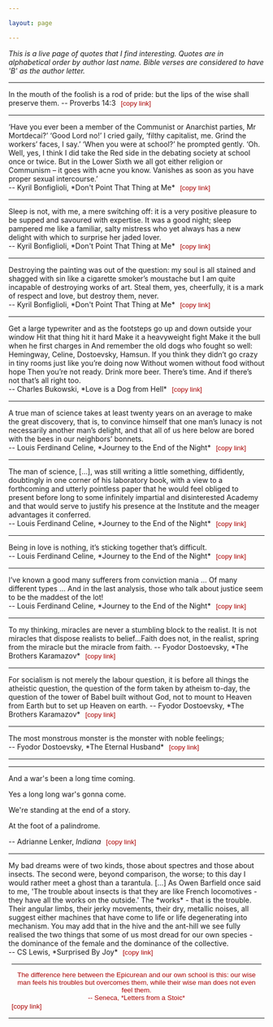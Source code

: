 ```yaml
---

layout: page

---
```


<style>
button {
    background-color: Transparent;
    background-repeat:no-repeat;
    border: none;
    cursor:pointer; overflow: hidden;
    outline:none;
    color: #a00;
}
button:focus{
   color:#595959;
}
</style>

<script>
function Copy(id){
navigator.clipboard.writeText("https://carlosoliver.co/misc/quotes.html#" + id);
console.log("https://carlosoliver.co/misc/quotes.html#" + id);
}

</script>

*This is a live page of quotes that I find interesting. Quotes are in alphabetical order by author last name. Bible verses are considered to have 'B' as the author letter.*

---

<div id="proverbs-mouth">
</div>
In the mouth of the foolish is a rod of pride: but the lips of the wise shall preserve them.  
-- Proverbs 14:3 <button onclick="Copy('proverbs-mouth')">[copy link]</button>

---

<div id='bonfi-comm'></div>
‘Have you ever been a member of the Communist or Anarchist parties, Mr Mortdecai?’ ‘Good Lord no!’ I cried gaily, ‘filthy capitalist, me. Grind the workers’ faces, I say.’ ‘When you were at school?’ he prompted gently. ‘Oh. Well, yes, I think I did take the Red side in the debating society at school once or twice. But in the Lower Sixth we all got either religion or Communism – it goes with acne you know. Vanishes as soon as you have proper sexual intercourse.’<br>
-- Kyril Bonfiglioli, *Don't Point That Thing at Me* <button onclick="Copy('bonfi-comm')">[copy link]</button>

---

<div id='bonfi-sleep'></div>
Sleep is not, with me, a mere switching off: it is a very positive pleasure to be supped and savoured with expertise. It was a good night; sleep pampered me like a familiar, salty mistress who yet always has a new delight with which to surprise her jaded lover.<br>
-- Kyril Bonfiglioli, *Don't Point That Thing at Me* <button onclick="Copy('bonfi-sleep')">[copy link]</button>

---

<div id='bonfi-art'></div>
Destroying the painting was out of the question: my soul is all stained and shagged with sin like a cigarette smoker’s moustache but I am quite incapable of destroying works of art. Steal them, yes, cheerfully, it is a mark of respect and love, but destroy them, never.<br>
-- Kyril Bonfiglioli, *Don't Point That Thing at Me* <button onclick="Copy('bonfi-art')">[copy link]</button>

---

<div id="buk-typewriter">
</div>
Get a large typewriter and as the footsteps go up and down outside your window Hit that thing hit it hard Make it a heavyweight fight Make it the bull when he first charges in And remember the old dogs who fought so well: Hemingway, Celine, Dostoevsky, Hamsun. If you think they didn’t go crazy in tiny rooms just like you’re doing now Without women without food without hope Then you’re not ready. Drink more beer. There’s time. And if there’s not that’s all right too.<br>
-- Charles Bukowski, *Love is a Dog from Hell* <button onClick="Copy('buk-typewriter')">[copy link]</button>

---

<div id="celine-science">
</div>
A true man of science takes at least twenty years on an average to make the great discovery, that is, to convince himself that one man’s lunacy is not necessarily another man’s delight, and that all of us here below are bored with the bees in our neighbors’ bonnets.<br>
-- Louis Ferdinand Celine, *Journey to the End of the Night* <button onClick="Copy('celine-science')">[copy link]</button>

---

<div id="celine-academy">
</div>
The man of science, [...], was still writing a little something, diffidently, doubtingly in one corner of his laboratory book, with a view to a forthcoming and utterly pointless paper that he would feel obliged to present before long to some infinitely impartial and disinterested Academy and that would serve to justify his presence at the Institute and the meager advantages it conferred.<br>
-- Louis Ferdinand Celine, *Journey to the End of the Night* <button onClick="Copy('celine-academy')">[copy link]</button>

---

<div id="celine-love">
</div>
Being in love is nothing, it’s sticking together that’s difficult.<br>
-- Louis Ferdinand Celine, *Journey to the End of the Night* <button onClick="Copy('celine-love')">[copy link]</button>

---

<div id="celine-mania">
</div>
I’ve known a good many sufferers from conviction mania … Of many different types … And in the last analysis, those who talk about justice seem to be the maddest of the lot!<br>
-- Louis Ferdinand Celine, *Journey to the End of the Night* <button onClick="Copy('celine-mania')">[copy link]</button>

---


<div id="dost-miracles">
</div>
To my thinking, miracles are never a stumbling block to the realist. It is not miracles that dispose realists to belief...Faith does not, in the realist, spring from the miracle but the miracle from faith.  
-- Fyodor Dostoevsky, *The Brothers Karamazov* <button onclick="Copy('dost-miracles')">[copy link]</button>

---

<div id="dost-socialism">
</div>
For socialism is not merely the labour question, it is before all things the atheistic question, the question of the form taken by atheism to-day, the question of the tower of Babel built without God, not to mount to Heaven from Earth but to set up Heaven on earth.  
-- Fyodor Dostoevsky, *The Brothers Karamazov* <button onclick="Copy('dost-socialism')">[copy link]</button>

---

<div id="dost-monster">
</div>
The most monstrous monster is the monster with noble feelings;<br>
-- Fyodor Dostoevsky, *The Eternal Husband* <button onclick="Copy('dost-monster')">[copy link]</button>

---

---

<div id="dost-monster">
</div>
And a war's been a long time coming.

Yes a long long war's gonna come.

We're standing at the end of a story.

At the foot of a palindrome.

-- Adrianne Lenker, *Indiana* <button onclick="Copy('dost-monster')">[copy link]</button>

---


<div id="cs-insects">
</div>
My bad dreams were of two kinds, those about spectres and those about insects. The second were, beyond comparison, the worse; to this day I would rather meet a ghost than a tarantula. [...] As Owen Barfield once said to me, 'The trouble about insects is that they are like French locomotives - they have all the works on the outside.' The *works* - that is the trouble. Their angular limbs, their jerky movements, their dry, metallic noises, all suggest either machines that have come to life or life degenerating into mechanism. You may add that in the hive and the ant-hill we see fully realised the two things that some of us most dread for our own species - the dominance of the female and the dominance of the collective.<br>
-- CS Lewis, *Surprised By Joy* <button onclick="Copy('cs-insects')">[copy link]<button>

---

<div id="seneca-epic"></div>
The difference here between the Epicurean and our own school is this: our wise man feels his troubles but overcomes them, while their wise man does not even feel them.<br>
-- Seneca, *Letters from a Stoic* <button onclick="Copy('seneca-epic')">[copy link]</button>

---
